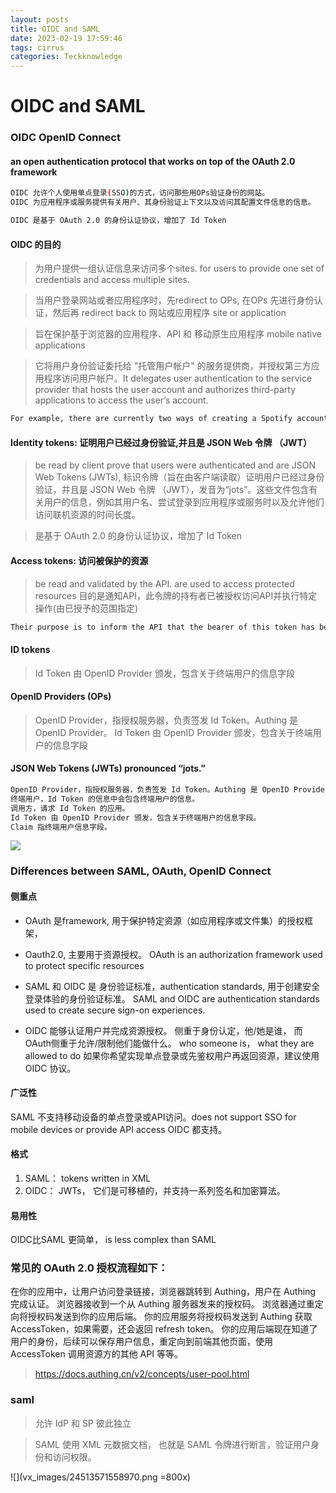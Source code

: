 ```yaml
---
layout: posts
title: OIDC and SAML
date: 2023-02-19 17:59:46
tags: cirrus
categories: Teckknowledge
---
```


# OIDC and SAML

### OIDC  OpenID Connect

#### an open authentication protocol that works on top of the OAuth 2.0 framework

```bash
OIDC 允许个人使用单点登录(SSO)的方式，访问那些用OPs验证身份的网站。
OIDC 为应用程序或服务提供有关用户、其身份验证上下文以及访问其配置文件信息的信息。

OIDC 是基于 OAuth 2.0 的身份认证协议，增加了 Id Token
```

#### OIDC 的目的

> 为用户提供一组认证信息来访问多个sites. for users to provide one set of credentials and access multiple sites.

> 当用户登录网站或者应用程序时，先redirect to OPs, 在OPs 先进行身份认证，然后再 redirect back to 网站或应用程序 site or application

> 旨在保护基于浏览器的应用程序、API 和 移动原生应用程序 mobile native applications

> 它将用户身份验证委托给 "托管用户帐户" 的服务提供商，并授权第三方应用程序访问用户帐户。It delegates user authentication to the service provider that hosts the user account and authorizes third-party applications to access the user’s account.

```bash
For example, there are currently two ways of creating a Spotify account. You can register with Spotify or you can sign on through Facebook. Facebook sends your name and email address to Spotify, which uses that information to authenticate you.
```


#### Identity tokens: 证明用户已经过身份验证,并且是 JSON Web 令牌 （JWT）
> be read by client
> prove that users were authenticated and are JSON Web Tokens (JWTs),
标识令牌（旨在由客户端读取）证明用户已经过身份验证，并且是 JSON Web 令牌 （JWT），发音为“jots”。这些文件包含有关用户的信息，例如其用户名、尝试登录到应用程序或服务时以及允许他们访问联机资源的时间长度。

> 是基于 OAuth 2.0 的身份认证协议，增加了 Id Token

#### Access tokens: 访问被保护的资源
> be read and validated by the API.
> are used to access protected resources
> 目的是通知API，此令牌的持有者已被授权访问API并执行特定操作(由已授予的范围指定)

```bash
Their purpose is to inform the API that the bearer of this token has been authorized to access the API and perform specific actions (as specified by the scope that has been granted).
```

#### ID tokens
> Id Token 由 OpenID Provider 颁发，包含关于终端用户的信息字段

#### OpenID Providers (OPs)
> OpenID Provider，指授权服务器，负责签发 Id Token。Authing 是 OpenID Provider。
> Id Token 由 OpenID Provider 颁发，包含关于终端用户的信息字段

#### JSON Web Tokens (JWTs)  pronounced “jots.”


```zsh
OpenID Provider，指授权服务器，负责签发 Id Token。Authing 是 OpenID Provider。
终端用户，Id Token 的信息中会包含终端用户的信息。
调用方，请求 Id Token 的应用。
Id Token 由 OpenID Provider 颁发，包含关于终端用户的信息字段。
Claim 指终端用户信息字段。
```

![](/uploads/528803599836013.png)







### Differences between SAML, OAuth, OpenID Connect



#### 侧重点
* OAuth 是framework, 用于保护特定资源（如应用程序或文件集）的授权框架，
* Oauth2.0, 主要用于资源授权。
OAuth is an authorization framework used to protect specific resources

* SAML 和 OIDC 是 身份验证标准，authentication standards, 用于创建安全登录体验的身份验证标准。
SAML and OIDC are authentication standards used to create secure sign-on experiences. 

* OIDC 能够认证用户并完成资源授权。 侧重于身份认定，他/她是谁， 而OAuth侧重于允许/限制他们能做什么。
who someone is，  what they are allowed to do
如果你希望实现单点登录或先鉴权用户再返回资源，建议使用 OIDC 协议。

#### 广泛性
SAML 不支持移动设备的单点登录或API访问。does not support SSO for mobile devices or provide API access
OIDC 都支持。

#### 格式
 1. SAML： tokens written in XML
 2. OIDC： JWTs， 它们是可移植的，并支持一系列签名和加密算法。

#### 易用性
OIDC比SAML 更简单， is less complex than SAML




### 常见的 OAuth 2.0 授权流程如下：

在你的应用中，让用户访问登录链接，浏览器跳转到 Authing，用户在 Authing 完成认证。
浏览器接收到一个从 Authing 服务器发来的授权码。
浏览器通过重定向将授权码发送到你的应用后端。
你的应用服务将授权码发送到 Authing 获取 AccessToken，如果需要，还会返回 refresh token。
你的应用后端现在知道了用户的身份，后续可以保存用户信息，重定向到前端其他页面，使用 AccessToken 调用资源方的其他 API 等等。



> https://docs.authing.cn/v2/concepts/user-pool.html



### saml

> 允许 IdP 和 SP 彼此独立


> SAML 使用 XML 元数据文档， 也就是 SAML 令牌进行断言，验证用户身份和访问权限。

![](vx_images/24513571558970.png =800x)
